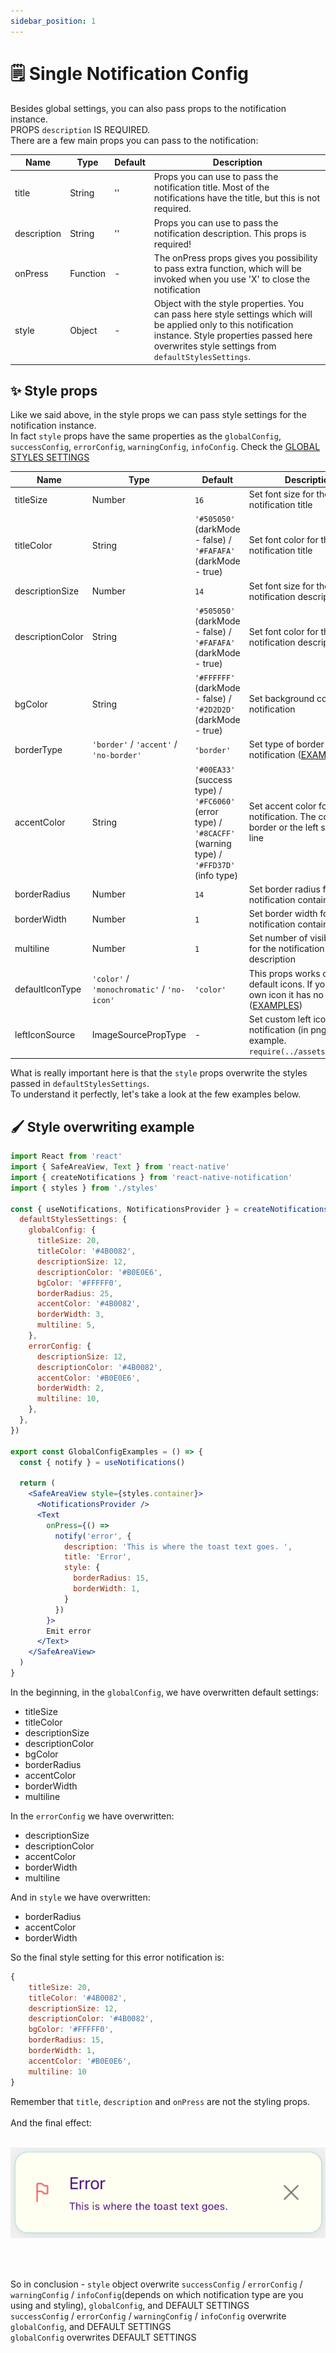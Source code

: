 ```yaml
---
sidebar_position: 1
---
```


# 🗒️ Single Notification Config

Besides global settings, you can also pass props to the notification instance.<br/>
PROPS `description` IS REQUIRED. <br/>
There are a few main props you can pass to the notification:

| Name             | Type             | Default  | Description                                                                                                                                                            |
| ---------------- |----------------- | -------- | ---------------------------------------------------------------------------------------------------------------------------------------------------------------------- |
| title            | String           | ''       | Props you can use to pass the notification title. Most of the notifications have the title, but this is not required.
| description      | String           | ''       | Props you can use to pass the notification description. This props is required!
| onPress          | Function         | -        | The onPress props gives you possibility to pass extra function, which will be invoked when you use 'X' to close the notification
| style            | Object           | -        | Object with the style properties. You can pass here style settings which will be applied only to this notification instance. Style properties passed here overwrites style settings from `defaultStylesSettings`.

## ✨ Style props

Like we said above, in the style props we can pass style settings for the notification instance. <br/>
In fact `style` props have the same properties as the `globalConfig`, `successConfig`, `errorConfig`, `warningConfig`, `infoConfig`.
Check the [GLOBAL STYLES SETTINGS](./global-config.md)


| Name             | Type                                        | Default                                                                                                      | Description                                                                                    |
| ---------------- |-------------------------------------------- | ------------------------------------------------------------------------------------------------------------ | ---------------------------------------------------------------------------------------------- |
| titleSize        | Number                                      | `16`                                                                                                         | Set font size for the notification title
| titleColor       | String                                      | `'#505050'` (darkMode - false) / `'#FAFAFA'` (darkMode - true)                                               | Set font color for the notification title
| descriptionSize  | Number                                      | `14`                                                                                                         | Set font size for the notification description
| descriptionColor | String                                      | `'#505050'` (darkMode - false) / `'#FAFAFA'` (darkMode - true)                                               | Set font color for the notification description
| bgColor          | String                                      | `'#FFFFFF'` (darkMode - false) / `'#2D2D2D'` (darkMode - true)                                               | Set background color for the notification
| borderType       | `'border'` / `'accent'` / `'no-border'`     | `'border'`                                                                                                   | Set type of border for the notification ([EXAMPLES](#border-types-examples))
| accentColor      | String                                      | `'#00EA33'` (success type) / `'#FC6060'` (error type) / `'#8CACFF'` (warning type) / `'#FFD37D'` (info type) | Set accent color for the notification. The color of the border or the left side accent line
| borderRadius     | Number                                      | `14`                                                                                                         | Set border radius for the notification container
| borderWidth      | Number                                      | `1`                                                                                                          | Set border width for the notification container
| multiline        | Number                                      | `1`                                                                                                          | Set number of visible lines for the notification description
| defaultIconType  | `'color'` / `'monochromatic'` / `'no-icon'` | `'color'`                                                                                                    | This props works only with default icons. If you set your own icon it has no effect. ([EXAMPLES](#default-icon-type-examples))
| leftIconSource   | ImageSourcePropType                         | -                                                                                                            | Set custom left icon for the notification (in png). For example. `require(../assets/icon.png)`

What is really important here is that the `style` props overwrite the styles passed in `defaultStylesSettings`. <br/>
To understand it perfectly, let's take a look at the few examples below.

## 🖌️ Style overwriting example


```jsx
import React from 'react'
import { SafeAreaView, Text } from 'react-native'
import { createNotifications } from 'react-native-notification'
import { styles } from './styles'

const { useNotifications, NotificationsProvider } = createNotifications({
  defaultStylesSettings: {
    globalConfig: {
      titleSize: 20,
      titleColor: '#4B0082',
      descriptionSize: 12,
      descriptionColor: '#B0E0E6',
      bgColor: '#FFFFF0',
      borderRadius: 25,
      accentColor: '#4B0082',
      borderWidth: 3,
      multiline: 5,
    },
    errorConfig: {
      descriptionSize: 12,
      descriptionColor: '#4B0082',
      accentColor: '#B0E0E6',
      borderWidth: 2,
      multiline: 10,
    },
  },
})

export const GlobalConfigExamples = () => {
  const { notify } = useNotifications()

  return (
    <SafeAreaView style={styles.container}>
      <NotificationsProvider />
      <Text
        onPress={() =>
          notify('error', {
            description: 'This is where the toast text goes. ',
            title: 'Error',
            style: {
              borderRadius: 15,
              borderWidth: 1,
            }
          })
        }>
        Emit error
      </Text>
    </SafeAreaView>
  )
}

```

In the beginning, in the `globalConfig`, we have overwritten default settings:
- titleSize
- titleColor
- descriptionSize
- descriptionColor
- bgColor
- borderRadius
- accentColor
- borderWidth
- multiline

In the `errorConfig` we have overwritten:

- descriptionSize
- descriptionColor
- accentColor
- borderWidth
- multiline

And in `style` we have overwritten:

- borderRadius
- accentColor
- borderWidth

So the final style setting for this error notification is:

```jsx
{
    titleSize: 20,
    titleColor: '#4B0082',
    descriptionSize: 12,
    descriptionColor: '#4B0082',
    bgColor: '#FFFFF0',
    borderRadius: 15,
    borderWidth: 1,
    accentColor: '#B0E0E6',
    multiline: 10
}
```

Remember that `title`, `description` and `onPress` are not the styling props. <br/>
<br/>
And the final effect:
<br/>
<br/>

![Border](../../assets/success-props.png)

<br/>
<br/>

So in conclusion -
`style` object overwrite `successConfig` / `errorConfig` / `warningConfig` / `infoConfig`(depends on which notification type are you using and styling),  `globalConfig`, and DEFAULT SETTINGS
<br/>
`successConfig` / `errorConfig` / `warningConfig` / `infoConfig` overwrite `globalConfig`, and DEFAULT SETTINGS
<br/>
`globalConfig` overwrites DEFAULT SETTINGS
